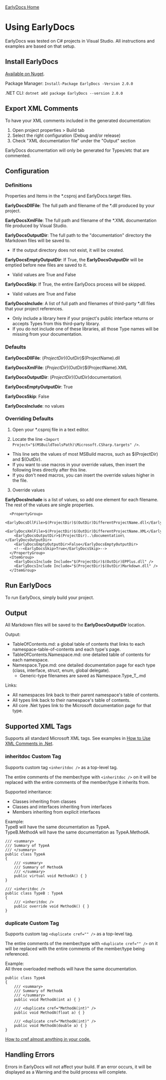 [EarlyDocs Home](README.md)

# Using EarlyDocs

EarlyDocs was tested on C# projects in Visual Studio. All instructions and examples are based on that setup.

## Install EarlyDocs

[Available on Nuget](https://www.nuget.org/packages/EarlyDocs).

Package Manager: `Install-Package EarlyDocs -Version 2.0.0`

.NET CLI: `dotnet add package EarlyDocs --version 2.0.0`

## Export XML Comments

To have your XML comments included in the generated documentation:

1. Open project properties > Build tab
2. Select the right configuration (Debug and/or release)
3. Check "XML documentation file" under the "Output" section

EarlyDocs documentation will only be generated for Types/etc that are commented.

## Configuration

### Definitions

Properties and Items in the *.csproj and EarlyDocs.target files.

**EarlyDocsDllFile**: The full path and filename of the *.dll produced by your project.

**EarlyDocsXmlFile**: The full path and filename of the *.XML documentation file produced by Visual Studio.

**EarlyDocsOutputDir**: The full path to the "documentation" directory the Markdown files will be saved to.
* If the output directory does not exist, it will be created.

**EarlyDocsEmptyOutputDir**: If True, the **EarlyDocsOutputDir** will be emptied before new files are saved to it.
* Valid values are True and False

**EarlyDocsSkip**: If True, the entire EarlyDocs process will be skipped.
* Valid values are True and False

**EarlyDocsInclude**: A list of full path and filenames of third-party *.dll files that your project references.
* Only include a library here if your project's public interface returns or accepts Types from this third-party library.
* If you do not include one of these libraries, all those Type names will be missing from your documentation.

### Defaults

**EarlyDocsDllFile**: $(ProjectDir)$(OutDir)$(ProjectName).dll

**EarlyDocsXmlFile**: $(ProjectDir)$(OutDir)$(ProjectName).XML

**EarlyDocsOutputDir**: $(ProjectDir)$(OutDir)documentation\

**EarlyDocsEmptyOutputDir**: True

**EarlyDocsSkip**: False

**EarlyDocsInclude**: no values

### Overriding Defaults

1) Open your *.csproj file in a text editor.

2) Locate the line `<Import Project="$(MSBuildToolsPath)\Microsoft.CSharp.targets" />`.
* This line sets the values of most MSBuild macros, such as $(ProjectDir) and $(OutDir).
* If you want to use macros in your override values, then insert the following lines directly after this line.
* If you don't need macros, you can insert the override values higher in the file.

3) Override values

**EarlyDocsInclude** is a list of values, so add one element for each filename. The rest of the values are single properties.

```
  <PropertyGroup>
    <EarlyDocsDllFile>$(ProjectDir)$(OutDir)DifferentProjectName.dll</EarlyDocsDllFile>
    <EarlyDocsXmlFile>$(ProjectDir)$(OutDir)DifferentProjectName.XML</EarlyDocsXmlFile>
    <EarlyDocsOutputDir>$(ProjectDir)..\documentation\</EarlyDocsOutputDir>
    <EarlyDocsEmptyOutputDir>False</EarlyDocsEmptyOutputDir>
    <!--<EarlyDocsSkip>True</EarlyDocsSkip>-->
  </PropertyGroup>
  <ItemGroup>
    <EarlyDocsInclude Include="$(ProjectDir)$(OutDir)EPPlus.dll" />
    <EarlyDocsInclude Include="$(ProjectDir)$(OutDir)Markdown.dll" />
  </ItemGroup>
```

## Run EarlyDocs

To run EarlyDocs, simply build your project.

## Output

All Markdown files will be saved to the **EarlyDocsOutputDir** location.

Output:
* TableOfContents.md: a global table of contents that links to each namespace-table-of-contents and each type's page.
* TableOfContents.Namespace.md: one detailed table of contents for each namespace.
* Namespace.Type.md: one detailed documentation page for each type (class, interface, struct, enum, global delegate).
  * Generic-type filenames are saved as Namespace.Type_T_.md
  
Links:
* All namespaces link back to their parent namespace's table of contents.
* All types link back to their namespace's table of contents.
* All core .Net types link to the Microsoft documentation page for that type.

## Supported XML Tags

Supports all standard Microsoft XML tags. See examples in [How to Use XML Comments in .Net](HowToUseXmlComments.md).

### inheritdoc Custom Tag

Supports custom tag `<inheritdoc />` as a top-level tag.

The entire comments of the member/type with `<inheritdoc />` on it will be replaced with the entire comments of the member/type it inherits from.

Supported inheritance: 
* Classes inheriting from classes
* Classes and interfaces inheriting from interfaces
* Members inheriting from explicit interfaces

Example:  
TypeB will have the same documentation as TypeA.  
TypeB.MethodA will have the same documentation as TypeA.MethodA.  
```
/// <summary>
/// Summary of TypeA
/// </summary>
public class TypeA
{
	/// <summary>
	/// Summary of MethodA
	/// </summary>
	public virtual void MethodA() { }
}

/// <inheritdoc />
public class TypeB : TypeA
{
	/// <inheritdoc />
	public override void MethodA() { }
}
```

### duplicate Custom Tag

Supports custom tag `<duplicate cref="" />` as a top-level tag.

The entire comments of the member/type with `<duplicate cref="" />` on it will be replaced with the entire comments of the member/type being referenced.

Example:  
All three overloaded methods will have the same documentation.  
```
public class TypeA
{
	/// <summary>
	/// Summary of MethodA
	/// </summary>
	public void MethodA(int a) { }

	/// <duplicate cref="MethodA(int)" />
	public void MethodA(float a) { }
	
	/// <duplicate cref="MethodA(int)" />
	public void MethodA(double a) { }
}
```

[How to cref almost anything in your code.](HowToUseXmlComments.md#cref-attribute)

## Handling Errors

Errors in EarlyDocs will not affect your build. If an error occurs, it will be displayed as a Warning and the build process will complete.
